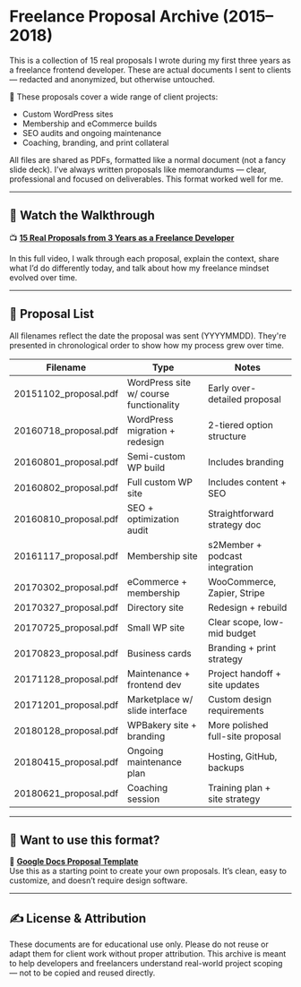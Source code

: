 # Freelance Proposal Archive (2015–2018)

This is a collection of 15 real proposals I wrote during my first three years as a freelance frontend developer. These are actual documents I sent to clients — redacted and anonymized, but otherwise untouched.

🧾 These proposals cover a wide range of client projects:

-   Custom WordPress sites
-   Membership and eCommerce builds
-   SEO audits and ongoing maintenance
-   Coaching, branding, and print collateral

All files are shared as PDFs, formatted like a normal document (not a fancy slide deck). I’ve always written proposals like memorandums — clear, professional and focused on deliverables. This format worked well for me.

---

## 🔗 Watch the Walkthrough

📺 **[15 Real Proposals from 3 Years as a Freelance Developer](https://youtu.be/6AwYzGWCyk4)**

In this full video, I walk through each proposal, explain the context, share what I’d do differently today, and talk about how my freelance mindset evolved over time.

---

## 📄 Proposal List

All filenames reflect the date the proposal was sent (YYYYMMDD). They're presented in chronological order to show how my process grew over time.

| Filename              | Type                                   | Notes                            |
| --------------------- | -------------------------------------- | -------------------------------- |
| 20151102_proposal.pdf | WordPress site w/ course functionality | Early over-detailed proposal     |
| 20160718_proposal.pdf | WordPress migration + redesign         | 2-tiered option structure        |
| 20160801_proposal.pdf | Semi-custom WP build                   | Includes branding                |
| 20160802_proposal.pdf | Full custom WP site                    | Includes content + SEO           |
| 20160810_proposal.pdf | SEO + optimization audit               | Straightforward strategy doc     |
| 20161117_proposal.pdf | Membership site                        | s2Member + podcast integration   |
| 20170302_proposal.pdf | eCommerce + membership                 | WooCommerce, Zapier, Stripe      |
| 20170327_proposal.pdf | Directory site                         | Redesign + rebuild               |
| 20170725_proposal.pdf | Small WP site                          | Clear scope, low-mid budget      |
| 20170823_proposal.pdf | Business cards                         | Branding + print strategy        |
| 20171128_proposal.pdf | Maintenance + frontend dev             | Project handoff + site updates   |
| 20171201_proposal.pdf | Marketplace w/ slide interface         | Custom design requirements       |
| 20180128_proposal.pdf | WPBakery site + branding               | More polished full-site proposal |
| 20180415_proposal.pdf | Ongoing maintenance plan               | Hosting, GitHub, backups         |
| 20180621_proposal.pdf | Coaching session                       | Training plan + site strategy    |

---

## 📄 Want to use this format?

📄 **[Google Docs Proposal Template](https://docs.google.com/document/d/1hdwWb-17HA_6tVeH0DszZFFxNRnxv2XImYtuAMKrAEY/edit?usp=sharing)**  
Use this as a starting point to create your own proposals. It’s clean, easy to customize, and doesn’t require design software.

---

## ✍️ License & Attribution

These documents are for educational use only. Please do not reuse or adapt them for client work without proper attribution. This archive is meant to help developers and freelancers understand real-world project scoping — not to be copied and reused directly.
